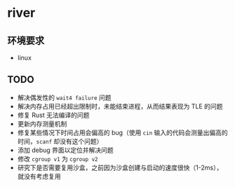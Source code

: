 # river

## 环境要求

- linux

## TODO

- 解决偶发性的 `wait4 failure` 问题
- 解决内存占用已经超出限制时，未能结束进程，从而结果表现为 TLE 的问题
- 修复 Rust 无法编译的问题
- 更新内存测量机制
- 修复某些情况下时间占用会偏高的 bug（使用 `cin` 输入的代码会测量出偏高的时间，`scanf` 却没有这个问题）
- 添加 debug 界面以定位并解决问题
- 修改 `cgroup v1` 为 `cgroup v2`
- 研究下是否需要复用沙盒，之前因为沙盒创建与启动的速度很快（1-2ms），就没有考虑复用
